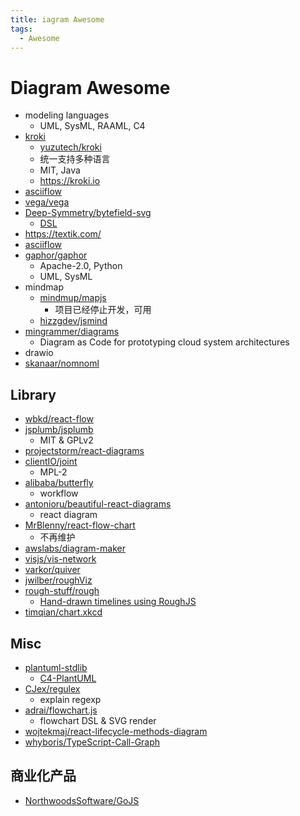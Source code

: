 ```yaml
---
title: iagram Awesome
tags:
  - Awesome
---
```


# Diagram Awesome

- modeling languages
  - UML, SysML, RAAML, C4
- [kroki](./kroki)
  - [yuzutech/kroki](https://github.com/yuzutech/kroki)
  - 统一支持多种语言
  - MIT, Java
  - https://kroki.io
- [asciiflow](https://asciiflow.com)
- [vega/vega](https://github.com/vega/vega)
- [Deep-Symmetry/bytefield-svg](https://github.com/Deep-Symmetry/bytefield-svg)
  - [DSL](https://bytefield-svg.deepsymmetry.org/bytefield-svg/1.6.0/intro.html)
- https://textik.com/
- [asciiflow](https://asciiflow.com/)
- [gaphor/gaphor](https://github.com/gaphor/gaphor)
  - Apache-2.0, Python
  - UML, SysML
- mindmap
  - [mindmup/mapjs](https://github.com/mindmup/mapjs)
    - 项目已经停止开发，可用
  - [hizzgdev/jsmind](https://github.com/hizzgdev/jsmind)
- [mingrammer/diagrams](https://github.com/mingrammer/diagrams)
  - Diagram as Code for prototyping cloud system architectures
- drawio
- [skanaar/nomnoml](https://github.com/skanaar/nomnoml)

## Library

- [wbkd/react-flow](https://github.com/wbkd/react-flow)
- [jsplumb/jsplumb](https://github.com/jsplumb/jsplumb)
  - MIT & GPLv2
- [projectstorm/react-diagrams](https://github.com/projectstorm/react-diagrams)
- [clientIO/joint](https://github.com/clientIO/joint)
  - MPL-2
- [alibaba/butterfly](https://github.com/alibaba/butterfly)
  - workflow
- [antonioru/beautiful-react-diagrams](https://github.com/antonioru/beautiful-react-diagrams)
  - react diagram
- [MrBlenny/react-flow-chart](https://github.com/MrBlenny/react-flow-chart)
  - 不再维护
- [awslabs/diagram-maker](https://github.com/awslabs/diagram-maker)
- [visjs/vis-network](https://github.com/visjs/vis-network)
- [varkor/quiver](https://github.com/varkor/quiver)
- [jwilber/roughViz](https://github.com/jwilber/roughViz)
- [rough-stuff/rough](https://github.com/rough-stuff/rough)
  - [Hand-drawn timelines using RoughJS](https://www.chronoflotimeline.com/blog/entry/hand-drawn-timelines-using-roughjs/)
- [timqian/chart.xkcd](https://github.com/timqian/chart.xkcd)

## Misc

- [plantuml-stdlib](https://github.com/plantuml-stdlib)
  - [C4-PlantUML](https://github.com/plantuml-stdlib/C4-PlantUML)
- [CJex/regulex](https://github.com/CJex/regulex)
  - explain regexp
- [adrai/flowchart.js](https://github.com/adrai/flowchart.js)
  - flowchart DSL & SVG render
- [wojtekmaj/react-lifecycle-methods-diagram](https://github.com/wojtekmaj/react-lifecycle-methods-diagram)
- [whyboris/TypeScript-Call-Graph](https://github.com/whyboris/TypeScript-Call-Graph)

## 商业化产品

- [NorthwoodsSoftware/GoJS](https://github.com/NorthwoodsSoftware/GoJS)

